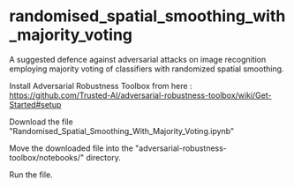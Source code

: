# randomised_spatial_smoothing_with_majority_voting
A suggested defence against adversarial attacks on image recognition employing majority voting of classifiers with randomized spatial smoothing.

Install Adversarial Robustness Toolbox from here : https://github.com/Trusted-AI/adversarial-robustness-toolbox/wiki/Get-Started#setup

Download the file "Randomised_Spatial_Smoothing_With_Majority_Voting.ipynb"

Move the downloaded file into the "adversarial-robustness-toolbox/notebooks/" directory.

Run the file.
